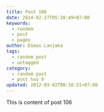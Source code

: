 ```yaml
---
title: Post 106
date: 2014-02-27T05:28:49+07:00
keywords:
  - random
  - post
  - pages
author: Dimas Lanjaka
tags:
  - random post
  - untagged
category:
  - random post
  - post has 0
updated: 2012-03-02T08:18:51+07:00
---
```

This is content of post 106